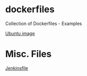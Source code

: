 # dockerfiles
Collection of Dockerfiles - Examples 


[Ubuntu image](basic_ubuntu)

# Misc. Files
[Jenkinsfile](Jenkinsfile)
